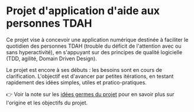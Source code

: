 # Projet d'application d'aide aux personnes TDAH

Ce projet vise à concevoir une application numérique destinée à faciliter le quotidien des personnes TDAH (trouble du déficit de l'attention avec ou sans hyperactivité), en s'appuyant sur des principes de qualité logicielle (TDD, agilité, Domain Driven Design).

Le projet est encore à ses débuts : les besoins sont en cours de clarification. L'objectif est d'avancer par petites itérations, en testant rapidement des idées simples, utiles et pratico-pratiques.

👉 Voir la note sur les [idées germes du projet](https://github.com/nico-dev-ddd/TDAH-assistant/wiki/Id%C3%A9es-germes-du-projet) pour en savoir plus sur l'origine et les objectifs du projet.

